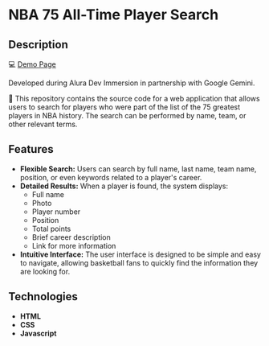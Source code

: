 # NBA 75 All-Time Player Search

## Description

:computer: [Demo Page](https://williamnovak.github.io/NBA-75/)

Developed during Alura Dev Immersion in partnership with Google Gemini.

:basketball: This repository contains the source code for a web application that allows users to search for players who were part of the list of the 75 greatest players in NBA history. The search can be performed by name, team, or other relevant terms.

## Features

* **Flexible Search:** Users can search by full name, last name, team name, position, or even keywords related to a player's career.
* **Detailed Results:** When a player is found, the system displays:
    * Full name
    * Photo
    * Player number
    * Position
    * Total points
    * Brief career description
    * Link for more information
* **Intuitive Interface:** The user interface is designed to be simple and easy to navigate, allowing basketball fans to quickly find the information they are looking for.

## Technologies

* **HTML**
* **CSS**
* **Javascript**